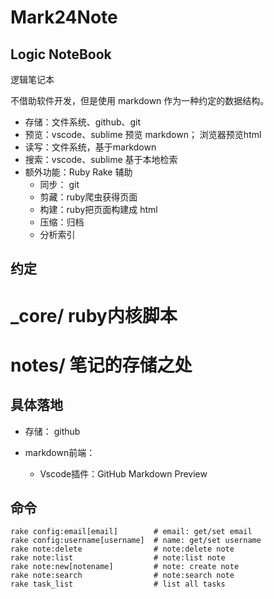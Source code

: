 # Mark24Note

## Logic NoteBook

逻辑笔记本

不借助软件开发，但是使用 markdown 作为一种约定的数据结构。

* 存储：文件系统、github、git
* 预览：vscode、sublime 预览 markdown； 浏览器预览html
* 读写：文件系统，基于markdown
* 搜索：vscode、sublime 基于本地检索
* 额外功能：Ruby Rake 辅助
  * 同步： git
  * 剪藏：ruby爬虫获得页面
  * 构建：ruby把页面构建成 html
  * 压缩：归档
  * 分析索引


## 约定

# _core/ ruby内核脚本 
# notes/ 笔记的存储之处


## 具体落地

* 存储： github

* markdown前端：
  * Vscode插件：GitHub Markdown Preview


## 命令

```
rake config:email[email]        # email: get/set email
rake config:username[username]  # name: get/set username
rake note:delete                # note:delete note
rake note:list                  # note:list note
rake note:new[notename]         # note: create note
rake note:search                # note:search note
rake task_list                  # list all tasks
```